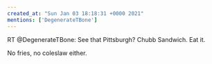 ```yaml
---
created_at: "Sun Jan 03 18:18:31 +0000 2021"
mentions: ['DegenerateTBone']
---
```


RT @DegenerateTBone: See that Pittsburgh? Chubb Sandwich. Eat it. 

No fries, no coleslaw either.